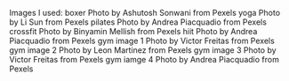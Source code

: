 Images I used:
boxer Photo by Ashutosh Sonwani from Pexels
yoga Photo by Li Sun from Pexels
pilates Photo by Andrea Piacquadio from Pexels
crossfit Photo by Binyamin Mellish from Pexels
hiit Photo by Andrea Piacquadio from Pexels
gym image 1 Photo by Victor Freitas from Pexels
gym image 2 Photo by Leon Martinez from Pexels
gym image 3 Photo by Victor Freitas from Pexels
gym iamge 4 Photo by Andrea Piacquadio from Pexels